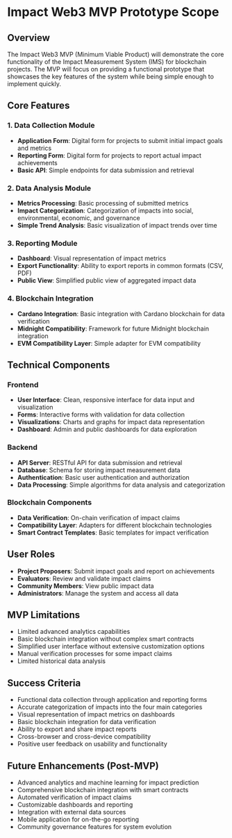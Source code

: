 # Impact Web3 MVP Prototype Scope

## Overview
The Impact Web3 MVP (Minimum Viable Product) will demonstrate the core functionality of the Impact Measurement System (IMS) for blockchain projects. The MVP will focus on providing a functional prototype that showcases the key features of the system while being simple enough to implement quickly.

## Core Features

### 1. Data Collection Module
- **Application Form**: Digital form for projects to submit initial impact goals and metrics
- **Reporting Form**: Digital form for projects to report actual impact achievements
- **Basic API**: Simple endpoints for data submission and retrieval

### 2. Data Analysis Module
- **Metrics Processing**: Basic processing of submitted metrics
- **Impact Categorization**: Categorization of impacts into social, environmental, economic, and governance
- **Simple Trend Analysis**: Basic visualization of impact trends over time

### 3. Reporting Module
- **Dashboard**: Visual representation of impact metrics
- **Export Functionality**: Ability to export reports in common formats (CSV, PDF)
- **Public View**: Simplified public view of aggregated impact data

### 4. Blockchain Integration
- **Cardano Integration**: Basic integration with Cardano blockchain for data verification
- **Midnight Compatibility**: Framework for future Midnight blockchain integration
- **EVM Compatibility Layer**: Simple adapter for EVM compatibility

## Technical Components

### Frontend
- **User Interface**: Clean, responsive interface for data input and visualization
- **Forms**: Interactive forms with validation for data collection
- **Visualizations**: Charts and graphs for impact data representation
- **Dashboard**: Admin and public dashboards for data exploration

### Backend
- **API Server**: RESTful API for data submission and retrieval
- **Database**: Schema for storing impact measurement data
- **Authentication**: Basic user authentication and authorization
- **Data Processing**: Simple algorithms for data analysis and categorization

### Blockchain Components
- **Data Verification**: On-chain verification of impact claims
- **Compatibility Layer**: Adapters for different blockchain technologies
- **Smart Contract Templates**: Basic templates for impact verification

## User Roles
- **Project Proposers**: Submit impact goals and report on achievements
- **Evaluators**: Review and validate impact claims
- **Community Members**: View public impact data
- **Administrators**: Manage the system and access all data

## MVP Limitations
- Limited advanced analytics capabilities
- Basic blockchain integration without complex smart contracts
- Simplified user interface without extensive customization options
- Manual verification processes for some impact claims
- Limited historical data analysis

## Success Criteria
- Functional data collection through application and reporting forms
- Accurate categorization of impacts into the four main categories
- Visual representation of impact metrics on dashboards
- Basic blockchain integration for data verification
- Ability to export and share impact reports
- Cross-browser and cross-device compatibility
- Positive user feedback on usability and functionality

## Future Enhancements (Post-MVP)
- Advanced analytics and machine learning for impact prediction
- Comprehensive blockchain integration with smart contracts
- Automated verification of impact claims
- Customizable dashboards and reporting
- Integration with external data sources
- Mobile application for on-the-go reporting
- Community governance features for system evolution
